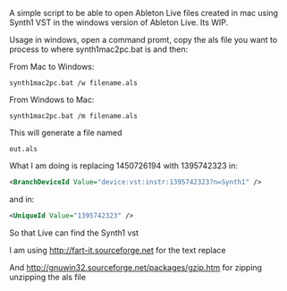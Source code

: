 A simple script to be able to open Ableton Live files created in mac using Synth1 VST in the 
windows version of Ableton Live. Its WIP.

Usage in windows, open a command promt, copy the als file you want to process to where synth1mac2pc.bat is and then:

From Mac to Windows:  
```batch
synth1mac2pc.bat /w filename.als
```

From Windows to Mac:  
```batch
synth1mac2pc.bat /m filename.als
```
This will generate a file named 
```batch
out.als
```

What I am doing is replacing 1450726194 with 1395742323 in:

```XML
<BranchDeviceId Value="device:vst:instr:1395742323?n=Synth1" /> 
```
and in:
```XML
<UniqueId Value="1395742323" />
```
So that Live can find the Synth1 vst


I am using http://fart-it.sourceforge.net for the text replace

And http://gnuwin32.sourceforge.net/packages/gzip.htm for zipping unzipping the als file







